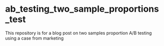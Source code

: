 # ab_testing_two_sample_proportions_test
This repository is for a blog post on two samples proportion A/B testing using a case from marketing
